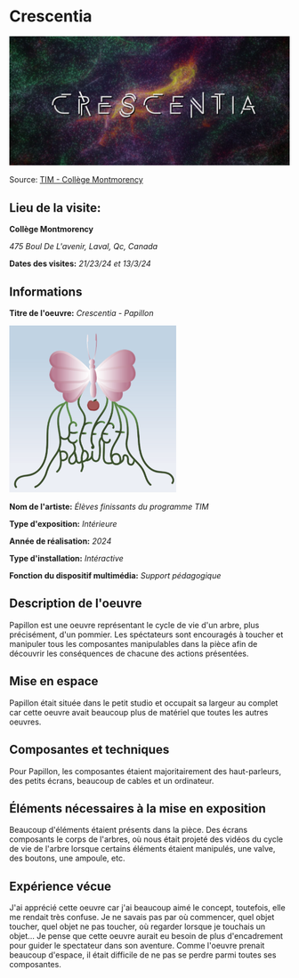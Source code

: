 # Crescentia

<img src="medias/crescentia.PNG" style="width:600px;">

Source: [TIM - Collège Montmorency](https://tim-montmorency.com/2024/)

## Lieu de la visite:  
**Collège Montmorency**

*475 Boul De L'avenir, Laval, Qc, Canada*

**Dates des visites:** *21/23/24 et 13/3/24*

## Informations

**Titre de l'oeuvre:** *Crescentia - Papillon*

<img src="medias/papillon.png" style="width:300px;">

**Nom de l'artiste:** *Élèves finissants du programme TIM*

**Type d'exposition:** *Intérieure*

**Année de réalisation:** *2024*

**Type d'installation:** *Intéractive*

**Fonction du dispositif multimédia:** *Support pédagogique*

## Description de l'oeuvre
Papillon est une oeuvre représentant le cycle de vie d'un arbre, plus précisément, d'un pommier. Les spéctateurs sont encouragés à toucher et manipuler tous les composantes manipulables dans la pièce afin de découvrir les conséquences de chacune des actions présentées.

## Mise en espace
Papillon était située dans le petit studio et occupait sa largeur au complet car cette oeuvre avait beaucoup plus de matériel que toutes les autres oeuvres.

## Composantes et techniques
Pour Papillon, les composantes étaient majoritairement des haut-parleurs, des petits écrans, beaucoup de cables et un ordinateur.

## Éléments nécessaires à la mise en exposition
Beaucoup d'éléments étaient présents dans la pièce. Des écrans composants le corps de l'arbres, où nous était projeté des vidéos du cycle de vie de l'arbre lorsque certains éléments étaient manipulés, une valve, des boutons, une ampoule, etc.

## Expérience vécue
J'ai apprécié cette oeuvre car j'ai beaucoup aimé le concept, toutefois, elle me rendait très confuse. Je ne savais pas par où commencer, quel objet toucher, quel objet ne pas toucher, où regarder lorsque je touchais un objet... Je pense que cette oeuvre aurait eu besoin de plus d'encadrement pour guider le spectateur dans son aventure. Comme l'oeuvre prenait beaucoup d'espace, il était difficile de ne pas se perdre parmi toutes ses composantes.
